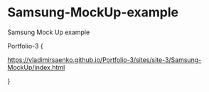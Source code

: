 # Samsung-MockUp-example

 Samsung Mock Up example

Portfolio-3 {

https://vladimirsaenko.github.io/Portfolio-3/sites/site-3/Samsung-MockUp/index.html

}

